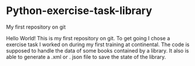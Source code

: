 # Python-exercise-task-library
My first repository on git

Hello World! This is my first repository on git. To get going I chose a exercise task I worked on during my first training at continental.
The code is supposed to handle the data of some books contained by a library. It also is able to generate a .xml or . json file to save the state of the library.
